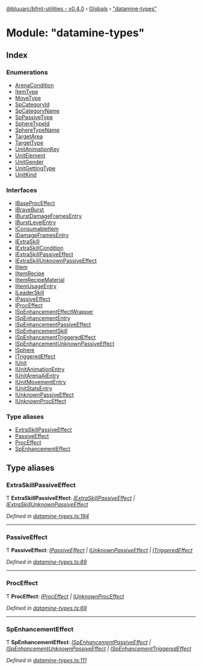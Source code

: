 [@bluuarc/bfmt-utilities - v0.4.0](../README.md) › [Globals](../globals.md) › ["datamine-types"](_datamine_types_.md)

# Module: "datamine-types"

## Index

### Enumerations

* [ArenaCondition](../enums/_datamine_types_.arenacondition.md)
* [ItemType](../enums/_datamine_types_.itemtype.md)
* [MoveType](../enums/_datamine_types_.movetype.md)
* [SpCategoryId](../enums/_datamine_types_.spcategoryid.md)
* [SpCategoryName](../enums/_datamine_types_.spcategoryname.md)
* [SpPassiveType](../enums/_datamine_types_.sppassivetype.md)
* [SphereTypeId](../enums/_datamine_types_.spheretypeid.md)
* [SphereTypeName](../enums/_datamine_types_.spheretypename.md)
* [TargetArea](../enums/_datamine_types_.targetarea.md)
* [TargetType](../enums/_datamine_types_.targettype.md)
* [UnitAnimationKey](../enums/_datamine_types_.unitanimationkey.md)
* [UnitElement](../enums/_datamine_types_.unitelement.md)
* [UnitGender](../enums/_datamine_types_.unitgender.md)
* [UnitGettingType](../enums/_datamine_types_.unitgettingtype.md)
* [UnitKind](../enums/_datamine_types_.unitkind.md)

### Interfaces

* [IBaseProcEffect](../interfaces/_datamine_types_.ibaseproceffect.md)
* [IBraveBurst](../interfaces/_datamine_types_.ibraveburst.md)
* [IBurstDamageFramesEntry](../interfaces/_datamine_types_.iburstdamageframesentry.md)
* [IBurstLevelEntry](../interfaces/_datamine_types_.iburstlevelentry.md)
* [IConsumableItem](../interfaces/_datamine_types_.iconsumableitem.md)
* [IDamageFramesEntry](../interfaces/_datamine_types_.idamageframesentry.md)
* [IExtraSkill](../interfaces/_datamine_types_.iextraskill.md)
* [IExtraSkillCondition](../interfaces/_datamine_types_.iextraskillcondition.md)
* [IExtraSkillPassiveEffect](../interfaces/_datamine_types_.iextraskillpassiveeffect.md)
* [IExtraSkillUnknownPassiveEffect](../interfaces/_datamine_types_.iextraskillunknownpassiveeffect.md)
* [IItem](../interfaces/_datamine_types_.iitem.md)
* [IItemRecipe](../interfaces/_datamine_types_.iitemrecipe.md)
* [IItemRecipeMaterial](../interfaces/_datamine_types_.iitemrecipematerial.md)
* [IItemUsageEntry](../interfaces/_datamine_types_.iitemusageentry.md)
* [ILeaderSkill](../interfaces/_datamine_types_.ileaderskill.md)
* [IPassiveEffect](../interfaces/_datamine_types_.ipassiveeffect.md)
* [IProcEffect](../interfaces/_datamine_types_.iproceffect.md)
* [ISpEnhancementEffectWrapper](../interfaces/_datamine_types_.ispenhancementeffectwrapper.md)
* [ISpEnhancementEntry](../interfaces/_datamine_types_.ispenhancemententry.md)
* [ISpEnhancementPassiveEffect](../interfaces/_datamine_types_.ispenhancementpassiveeffect.md)
* [ISpEnhancementSkill](../interfaces/_datamine_types_.ispenhancementskill.md)
* [ISpEnhancementTriggeredEffect](../interfaces/_datamine_types_.ispenhancementtriggeredeffect.md)
* [ISpEnhancementUnknownPassiveEffect](../interfaces/_datamine_types_.ispenhancementunknownpassiveeffect.md)
* [ISphere](../interfaces/_datamine_types_.isphere.md)
* [ITriggeredEffect](../interfaces/_datamine_types_.itriggeredeffect.md)
* [IUnit](../interfaces/_datamine_types_.iunit.md)
* [IUnitAnimationEntry](../interfaces/_datamine_types_.iunitanimationentry.md)
* [IUnitArenaAiEntry](../interfaces/_datamine_types_.iunitarenaaientry.md)
* [IUnitMovementEntry](../interfaces/_datamine_types_.iunitmovemententry.md)
* [IUnitStatsEntry](../interfaces/_datamine_types_.iunitstatsentry.md)
* [IUnknownPassiveEffect](../interfaces/_datamine_types_.iunknownpassiveeffect.md)
* [IUnknownProcEffect](../interfaces/_datamine_types_.iunknownproceffect.md)

### Type aliases

* [ExtraSkillPassiveEffect](_datamine_types_.md#extraskillpassiveeffect)
* [PassiveEffect](_datamine_types_.md#passiveeffect)
* [ProcEffect](_datamine_types_.md#proceffect)
* [SpEnhancementEffect](_datamine_types_.md#spenhancementeffect)

## Type aliases

###  ExtraSkillPassiveEffect

Ƭ **ExtraSkillPassiveEffect**: *[IExtraSkillPassiveEffect](../interfaces/_datamine_types_.iextraskillpassiveeffect.md) | [IExtraSkillUnknownPassiveEffect](../interfaces/_datamine_types_.iextraskillunknownpassiveeffect.md)*

*Defined in [datamine-types.ts:194](https://github.com/BluuArc/bfmt-utilities/blob/master/src/datamine-types.ts#L194)*

___

###  PassiveEffect

Ƭ **PassiveEffect**: *[IPassiveEffect](../interfaces/_datamine_types_.ipassiveeffect.md) | [IUnknownPassiveEffect](../interfaces/_datamine_types_.iunknownpassiveeffect.md) | [ITriggeredEffect](../interfaces/_datamine_types_.itriggeredeffect.md)*

*Defined in [datamine-types.ts:89](https://github.com/BluuArc/bfmt-utilities/blob/master/src/datamine-types.ts#L89)*

___

###  ProcEffect

Ƭ **ProcEffect**: *[IProcEffect](../interfaces/_datamine_types_.iproceffect.md) | [IUnknownProcEffect](../interfaces/_datamine_types_.iunknownproceffect.md)*

*Defined in [datamine-types.ts:69](https://github.com/BluuArc/bfmt-utilities/blob/master/src/datamine-types.ts#L69)*

___

###  SpEnhancementEffect

Ƭ **SpEnhancementEffect**: *[ISpEnhancementPassiveEffect](../interfaces/_datamine_types_.ispenhancementpassiveeffect.md) | [ISpEnhancementUnknownPassiveEffect](../interfaces/_datamine_types_.ispenhancementunknownpassiveeffect.md) | [ISpEnhancementTriggeredEffect](../interfaces/_datamine_types_.ispenhancementtriggeredeffect.md)*

*Defined in [datamine-types.ts:111](https://github.com/BluuArc/bfmt-utilities/blob/master/src/datamine-types.ts#L111)*

